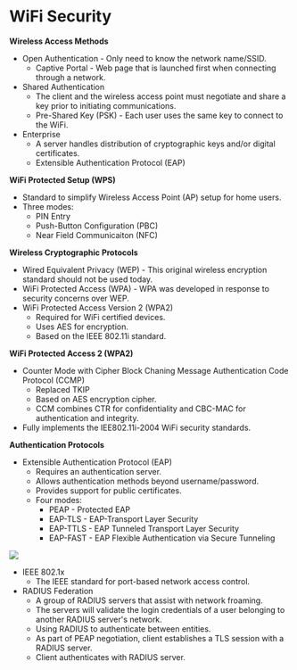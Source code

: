 # WiFi Security

**Wireless Access Methods**

* Open Authentication - Only need to know the network name/SSID.
  * Captive Portal - Web page that is launched first when connecting through a network.
* Shared Authentication
  * The client and the wireless access point must negotiate and share a key prior to initiating communications.
  * Pre-Shared Key \(PSK\) - Each user uses the same key to connect to the WiFi.
* Enterprise
  * A server handles distribution of cryptographic keys and/or digital certificates.
  * Extensible Authentication Protocol \(EAP\)

**WiFi Protected Setup \(WPS\)**

* Standard to simplify Wireless Access Point \(AP\) setup for home users.
* Three modes:
  * PIN Entry
  * Push-Button Configuration \(PBC\)
  * Near Field Communicaiton \(NFC\)

**Wireless Cryptographic Protocols**

* Wired Equivalent Privacy \(WEP\) - This original wireless encryption standard should not be used today.
* WiFi Protected Access \(WPA\) - WPA was developed in response to security concerns over WEP.
* WiFi Protected Access Version 2 \(WPA2\)
  * Required for WiFi certified devices.
  * Uses AES for encryption.
  * Based on the IEEE 802.11i standard.

**WiFi Protected Access 2 \(WPA2\)**

* Counter Mode with Cipher Block Chaning Message Authentication Code Protocol \(CCMP\)
  * Replaced TKIP
  * Based on AES encryption cipher.
  * CCM combines CTR for confidentiality and CBC-MAC for authentication and integrity.
* Fully implements the IEE802.11i-2004 WiFi security standards.

**Authentication Protocols**

* Extensible Authentication Protocol \(EAP\)
  * Requires an authentication server.
  * Allows authentication methods beyond username/password.
  * Provides support for public certificates.
  * Four modes:
    * PEAP - Protected EAP
    * EAP-TLS - EAP-Transport Layer Security
    * EAP-TTLS - EAP Tunneled Transport Layer Security
    * EAP-FAST - EAP Flexible Authentication via Secure Tunneling

![](https://www.evernote.com/shard/s342/res/d7b9f4d4-4288-0f88-c0ed-fd51ef52d001)

* IEEE 802.1x
  * The IEEE standard for port-based network access control.
* RADIUS Federation
  * A group of RADIUS servers that assist with network froaming. 
  * The servers will validate the login credentials of a user belonging to another RADIUS server's network. 
  * Using RADIUS to authenticate between entities.
  * As part of PEAP negotiation, client establishes a TLS session with a RADIUS server.
  * Client authenticates with RADIUS server.

